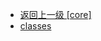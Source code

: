 - [返回上一级 [core]](web前端/工具库/Swiper/swiper-8.4.7/swiper/core/)
- [classes](web前端/工具库/Swiper/swiper-8.4.7/swiper/core/classes/)
